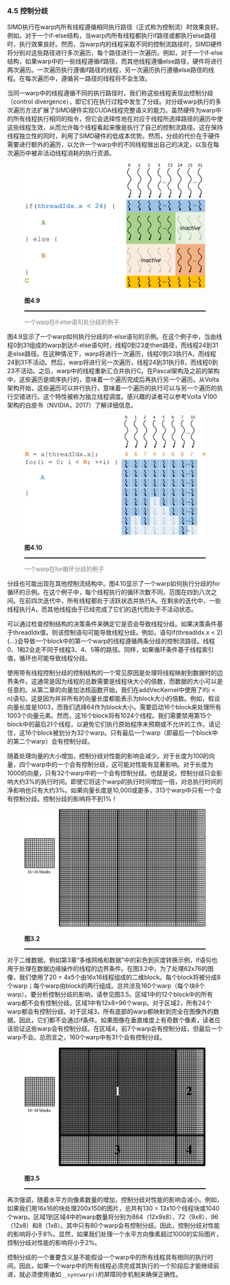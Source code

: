 ### 4.5 控制分歧

SIMD执行在warp内所有线程遵循相同执行路径（正式称为控制流）时效果良好。例如，对于一个if-else结构，当warp内所有线程都执行if路径或都执行else路径时，执行效果良好。然而，当warp内的线程采取不同的控制流路径时，SIMD硬件将分别对这些路径进行多次遍历，每个路径进行一次遍历。例如，对于一个if-else结构，如果warp中的一些线程遵循if路径，而其他线程遵循else路径，硬件将进行两次遍历。一次遍历执行遵循if路径的线程，另一次遍历执行遵循else路径的线程。在每次遍历中，遵循另一路径的线程将不会生效。

当同一warp中的线程遵循不同的执行路径时，我们称这些线程表现出控制分歧（control divergence），即它们在执行过程中发生了分歧。对分歧warp执行的多次遍历方法扩展了SIMD硬件实现CUDA线程完整语义的能力。虽然硬件为warp中的所有线程执行相同的指令，但它会选择性地在对应于线程所选择路径的遍历中使这些线程生效，从而允许每个线程看起来像是执行了自己的控制流路径。这在保持线程独立性的同时，利用了SIMD硬件的低成本优势。然而，分歧的代价在于硬件需要进行额外的遍历，以允许一个warp中的不同线程做出自己的决定，以及在每次遍历中被非活动线程消耗的执行资源。

<figure>
    <style>
     hr {
         border: none;
         height: 2px;
         background-color: black;
         margin: 5px auto;
     }
	</style>
    <img id="fig4.9" src="..\pic\chapter4\fig4.9.jpeg">
    <figcaption>
        <p class="no-indent" style="font-weight: bold;">
        图4.9
        </p>
       	<hr style="border: none; height: 2px; background-color: black; margin: 5px auto;">
        <p class="no-indent" style="font-family: 'Arial', 'Helvetica', sans-serif;color: #808080">
一个warp在if-else语句处分歧的例子
        </p>
    </figcaption>
</figure>

图4.9显示了一个warp如何执行分歧的if-else语句的示例。在这个例子中，当由线程0到31组成的warp到达if-else语句时，线程0到23走then路径，而线程24到31走else路径。在这种情况下，warp将进行一次遍历，线程0到23执行A，而线程24到31不活动。然后，warp将进行另一次遍历，线程24到31执行B，而线程0到23不活动。之后，warp中的线程重新汇合并执行C。在Pascal架构及之前的架构中，这些遍历是顺序执行的，意味着一个遍历完成后再执行另一个遍历。从Volta架构开始，这些遍历可以并行执行，意味着一个遍历的执行可以与另一个遍历的执行交错进行。这个特性被称为独立线程调度。感兴趣的读者可以参考Volta V100架构的白皮书（NVIDIA，2017）了解详细信息。

<figure>
    <style>
     hr {
         border: none;
         height: 2px;
         background-color: black;
         margin: 5px auto;
     }
	</style>
    <img id="fig4.10" src="..\pic\chapter4\fig4.10.jpeg">
    <figcaption>
        <p class="no-indent" style="font-weight: bold;">
        图4.10
        </p>
       	<hr style="border: none; height: 2px; background-color: black; margin: 5px auto;">
        <p class="no-indent" style="font-family: 'Arial', 'Helvetica', sans-serif;color: #808080">
一个warp在for循环分歧的例子
        </p>
    </figcaption>
</figure>

分歧也可能出现在其他控制流结构中。图4.10显示了一个warp如何执行分歧的for循环的示例。在这个例子中，每个线程执行的循环次数不同，范围在四到八次之间。在前四次迭代中，所有线程都处于活跃状态并执行A。在剩余的迭代中，一些线程执行A，而其他线程由于已经完成了它们的迭代而处于不活动状态。

可以通过检查控制结构的决策条件来确定它是否会导致线程分歧。如果决策条件基于threadIdx值，则该控制语句可能导致线程分歧。例如，语句if(threadIdx.x < 2) {…}会导致一个block中的第一个warp的线程遵循两条分歧的控制流路径。线程0、1和2会走不同于线程3、4、5等的路径。同样，如果循环条件基于线程索引值，循环也可能导致线程分歧。

使用带有线程控制分歧的控制结构的一个常见原因是处理将线程映射到数据时的边界条件。这通常是因为线程的总数需要是线程块大小的倍数，而数据的大小可以是任意的。从第二章的向量加法核函数开始，我们在addVecKernel中使用了if(i < n)语句。这是因为并非所有的向量长度都能表示为block大小的倍数。例如，假设向量长度是1003，而我们选择64作为block大小。需要启动16个block来处理所有1003个向量元素。然而，这16个block将有1024个线程。我们需要禁用第15个block中的最后21个线程，以避免它们执行原始程序未预期或不允许的工作。请记住，这16个block被划分为32个warp。只有最后一个warp（即最后一个block中的第二个warp）会有控制分歧。

随着处理向量的大小增加，控制分歧对性能的影响会减少。对于长度为100的向量，四个warp中的一个会有控制分歧，这可能对性能有显著影响。对于长度为1000的向量，只有32个warp中的一个会有控制分歧。也就是说，控制分歧只会影响大约3%的执行时间。即使它将这个warp的执行时间增加一倍，对总执行时间的净影响也只有大约3%。如果向量长度是10,000或更多，313个warp中只有一个会有控制分歧。控制分歧的影响将不到1%！

<figure>
    <style>
     hr {
         border: none;
         height: 2px;
         background-color: black;
         margin: 5px auto;
     }
	</style>
    <img id="fig3.2" src="..\pic\chapter3\fig3.2.jpeg">
    <figcaption>
        <p class="no-indent" style="font-weight: bold;">
        图3.2
        </p>
       	<hr style="border: none; height: 2px; background-color: black; margin: 5px auto;">
        <p class="no-indent" style="font-family: 'Arial', 'Helvetica', sans-serif;color: #808080">
        </p>
    </figcaption>
</figure>

对于二维数据，例如第3章“多维网格和数据”中的彩色到灰度转换示例，if语句也用于处理在数据边缘操作的线程的边界条件。在图3.2中，为了处理62x76的图像，我们使用了20 = 4x5个由16x16线程组成的二维block。每个block将被分成8个warp；每个warp由block的两行组成。总共涉及160个warp（每个块8个warp）。要分析控制分歧的影响，请参见图3.5。区域1中的12个block中的所有warp都不会有控制分歧。区域1中有12x8=96个warp。对于区域2，所有24个warp都会有控制分歧。对于区域3，所有底部的warp都映射到完全在图像外的数据。因此，它们都不会通过if条件。如果图像在垂直维度上有奇数个像素，读者应该验证这些warp会有控制分歧。在区域4，前7个warp会有控制分歧，但最后一个warp不会。总而言之，160个warp中有31个会有控制分歧。

<figure>
    <style>
     hr {
         border: none;
         height: 2px;
         background-color: black;
         margin: 5px auto;
     }
	</style>
    <img id="fig3.5" src="..\pic\chapter3\fig3.5.jpeg">
    <figcaption>
        <p class="no-indent" style="font-weight: bold;">
        图3.5
        </p>
       	<hr style="border: none; height: 2px; background-color: black; margin: 5px auto;">
        <p class="no-indent" style="font-family: 'Arial', 'Helvetica', sans-serif;color: #808080">
        </p>
    </figcaption>
</figure>

再次强调，随着水平方向像素数量的增加，控制分歧对性能的影响会减小。例如，如果我们用16x16的块处理200x150的图片，总共有130 = 13x10个线程块或1040个warp。区域1到区域4中的warp数量将分别为864（12x9x8）、72（9x8）、96（12x8）和8（1x8）。其中只有80个warp会有控制分歧。因此，控制分歧对性能的影响将小于8%。显然，如果我们处理一个水平方向像素超过1000的实际图片，控制分歧对性能的影响将小于2%。

控制分歧的一个重要含义是不能假设一个warp中的所有线程具有相同的执行时间。因此，如果一个warp中的所有线程必须完成其执行的一个阶段后才能继续前进，就必须使用诸如`__syncwarp()`的屏障同步机制来确保正确性。




